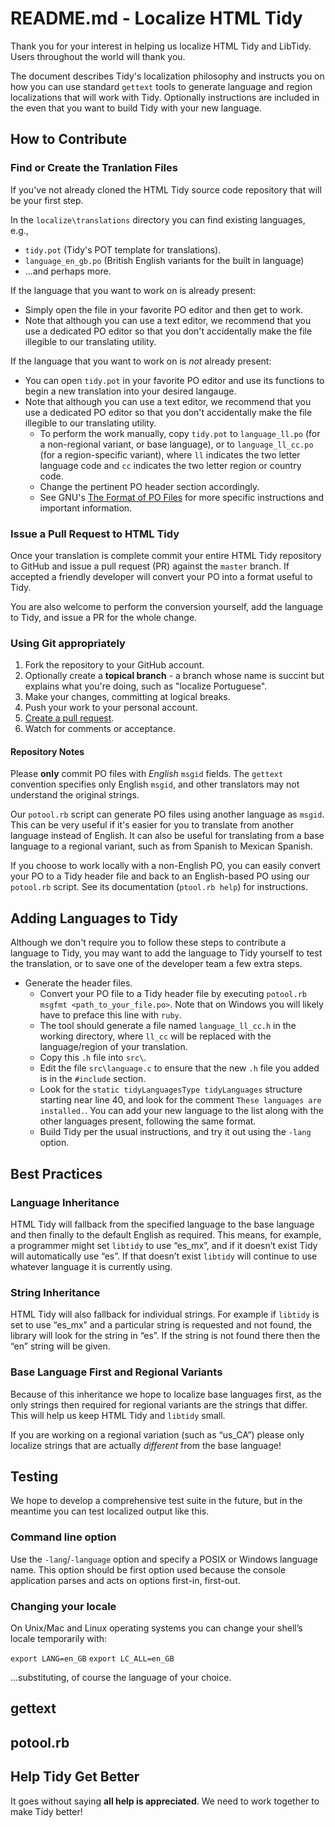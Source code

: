 # README.md - Localize HTML Tidy

Thank you for your interest in helping us localize HTML Tidy and LibTidy. Users
throughout the world will thank you.

The document describes Tidy's localization philosophy and instructs you on how
you can use standard `gettext` tools to generate language and region
localizations that will work with Tidy. Optionally instructions are included in
the even that you want to build Tidy with your new language.

## How to Contribute

### Find or Create the Tranlation Files
If you've not already cloned the HTML Tidy source code repository that will be
your first step.

In the `localize\translations` directory you can find existing languages, e.g.,

  - `tidy.pot` (Tidy's POT template for translations).
  - `language_en_gb.po` (British English variants for the built in language)
  - …and perhaps more.

If the language that you want to work on is already present:

  - Simply open the file in your favorite PO editor and then get to work.
  - Note that although you can use a text editor, we recommend that you use a
    dedicated PO editor so that you don't accidentally make the file illegible
    to our translating utility.
    
If the language that you want to work on is _not_ already present:

  - You can open `tidy.pot` in your favorite PO editor and use its functions
    to begin a new translation into your desired langauge.
  - Note that although you can use a text editor, we recommend that you use a
    dedicated PO editor so that you don't accidentally make the file illegible
    to our translating utility.
    - To perform the work manually, copy `tidy.pot` to `language_ll.po` (for
      a non-regional variant, or base language), or to `language_ll_cc.po`
      (for a region-specific variant), where `ll` indicates the two letter
      language code and `cc` indicates the two letter region or country code.
    - Change the pertinent PO header section accordingly.
    - See GNU's [The Format of PO Files](https://www.gnu.org/software/gettext/manual/html_node/PO-Files.html)
      for more specific instructions and important information.

### Issue a Pull Request to HTML Tidy

Once your translation is complete commit your entire HTML Tidy repository to
GitHub and issue a pull request (PR) against the `master` branch. If accepted a
friendly developer will convert your PO into a format useful to Tidy.

You are also welcome to perform the conversion yourself, add the language to
Tidy, and issue a PR for the whole change.


### Using Git appropriately

 1. Fork the repository to your GitHub account.
 2. Optionally create a **topical branch** - a branch whose name is succint but
    explains what you're doing, such as "localize Portuguese".
 3. Make your changes, committing at logical breaks.
 4. Push your work to your personal account.
 5. [Create a pull request](https://help.github.com/articles/using-pull-requests).
 6. Watch for comments or acceptance.


#### Repository Notes

Please **only** commit PO files with _English_ `msgid` fields. The `gettext`
convention specifies only English `msgid`, and other translators may not
understand the original strings.

Our `potool.rb` script can generate PO files using another language as `msgid`.
This can be very useful if it's easier for you to translate from another
language instead of English. It can also be useful for translating from a
base language to a regional variant, such as from Spanish to Mexican Spanish.

If you choose to work locally with a non-English PO, you can easily convert
your PO to a Tidy header file and back to an English-based PO using our
`potool.rb` script. See its documentation (`ptool.rb help`) for instructions.


## Adding Languages to Tidy

Although we don't require you to follow these steps to contribute a language
to Tidy, you may want to add the language to Tidy yourself to test the
translation, or to save one of the developer team a few extra steps.

- Generate the header files.
  - Convert your PO file to a Tidy header file by executing
    `potool.rb msgfmt <path_to_your_file.po>`. Note that on Windows you will
    likely have to preface this line with `ruby`.
  - The tool should generate a file named `language_ll_cc.h` in the working
    directory, where `ll_cc` will be replaced with the language/region of your
    translation.
  - Copy this `.h` file into `src\`.
  - Edit the file `src\language.c` to ensure that the new `.h` file you added
    is in the `#include` section.
  - Look for the `static tidyLanguagesType tidyLanguages` structure starting
    near line 40, and look for the comment `These languages are installed.`.
    You can add your new language to the list along with the other languages
    present, following the same format.
  - Build Tidy per the usual instructions, and try it out using the `-lang`
    option.
    

## Best Practices

### Language Inheritance

HTML Tidy will fallback from the specified language to the base language and
then finally to the default English as required. This means, for example, a
programmer might set `libtidy` to use “es_mx”, and if it doesn’t exist Tidy
will automatically use “es”. If that doesn’t exist `libtidy` will continue to
use whatever language it is currently using.


### String Inheritance

HTML Tidy will also fallback for individual strings. For example if `libtidy`
is set to use “es_mx” and a particular string is requested and not found, the
library will look for the string in “es”. If the string is not found there then
the “en” string will be given.


### Base Language First and Regional Variants

Because of this inheritance we hope to localize base languages first, as the
only strings then required for regional variants are the strings that differ.
This will help us keep HTML Tidy and `libtidy` small.

If you are working on a regional variation (such as “us_CA”) please only
localize strings that are actually _different_ from the base language!


## Testing

We hope to develop a comprehensive test suite in the future, but in the meantime
you can test localized output like this.

### Command line option

Use the `-lang`/`-language` option and specify a POSIX or Windows language name.
This option should be first option used because the console application parses
and acts on options first-in, first-out.

### Changing your locale

On Unix/Mac and Linux operating systems you can change your shell’s locale
temporarily with:

`export LANG=en_GB`
`export LC_ALL=en_GB`

…substituting, of course the language of your choice.


## gettext




## potool.rb



## Help Tidy Get Better

It goes without saying **all help is appreciated**. We need to work together to
make Tidy better!
